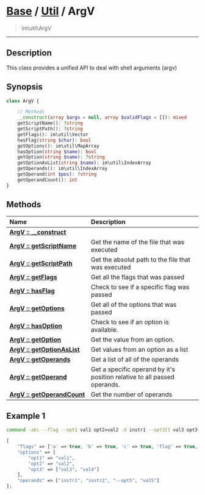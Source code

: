 # [Base](Base.md) / [Util](Util.md) / ArgV
 > im\util\ArgV
____

## Description
This class provides a unified API to deal with shell arguments (argv)

## Synopsis
```php
class ArgV {

    // Methods
    __construct(array $args = null, array $validFlags = []): mixed
    getScriptName(): ?string
    getScriptPath(): ?string
    getFlags(): im\util\Vector
    hasFlag(string $char): bool
    getOptions(): im\util\MapArray
    hasOption(string $name): bool
    getOption(string $name): ?string
    getOptionAsList(string $name): im\util\IndexArray
    getOperands(): im\util\IndexArray
    getOperand(int $pos): ?string
    getOperandCount(): int
}
```

## Methods
| Name | Description |
| :--- | :---------- |
| [__ArgV&nbsp;::&nbsp;\_\_construct__](Util-ArgV___construct.md) |  |
| [__ArgV&nbsp;::&nbsp;getScriptName__](Util-ArgV_getScriptName.md) | Get the name of the file that was executed |
| [__ArgV&nbsp;::&nbsp;getScriptPath__](Util-ArgV_getScriptPath.md) | Get the absolut path to the file that was executed |
| [__ArgV&nbsp;::&nbsp;getFlags__](Util-ArgV_getFlags.md) | Get all the flags that was passed |
| [__ArgV&nbsp;::&nbsp;hasFlag__](Util-ArgV_hasFlag.md) | Check to see if a specific flag was passed |
| [__ArgV&nbsp;::&nbsp;getOptions__](Util-ArgV_getOptions.md) | Get all of the options that was passed |
| [__ArgV&nbsp;::&nbsp;hasOption__](Util-ArgV_hasOption.md) | Check to see if an option is available. |
| [__ArgV&nbsp;::&nbsp;getOption__](Util-ArgV_getOption.md) | Get the value from an option. |
| [__ArgV&nbsp;::&nbsp;getOptionAsList__](Util-ArgV_getOptionAsList.md) | Get values from an option as a list |
| [__ArgV&nbsp;::&nbsp;getOperands__](Util-ArgV_getOperands.md) | Get a list of all of the operands |
| [__ArgV&nbsp;::&nbsp;getOperand__](Util-ArgV_getOperand.md) | Get a specific operand by it's position relative to all passed operands. |
| [__ArgV&nbsp;::&nbsp;getOperandCount__](Util-ArgV_getOperandCount.md) | Get the number of operands |

## Example 1
```sh
command -abc --flag --opt1 val1 opt2=val2 -d instr1 --opt3[] val3 opt3[]=val4 -- instr2 --opt5 val5
```

```php
[
    "flags" => ['a' => true, 'b' => true, 'c' => true, 'flag' => true, 'd' => true],
    "options" => [
        "opt1" => "val1",
        "opt2" => "val2",
        "opt3" => ["val3", "val4"]
    ],
    "operands" => ["instr1", "instr2", "--opt5", "val5"]
];
```
